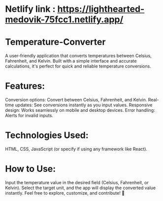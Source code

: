 # Netlify link : https://lighthearted-medovik-75fcc1.netlify.app/
# Temperature-Converter
A user-friendly application that converts temperatures between Celsius, Fahrenheit, and Kelvin. Built with a simple interface and accurate calculations, it's perfect for quick and reliable temperature conversions.
# Features:

Conversion options: Convert between Celsius, Fahrenheit, and Kelvin.
Real-time updates: See conversions instantly as you input values.
Responsive design: Works seamlessly on mobile and desktop devices.
Error handling: Alerts for invalid inputs.
# Technologies Used:

HTML, CSS, JavaScript (or specify if using any framework like React).
# How to Use:

Input the temperature value in the desired field (Celsius, Fahrenheit, or Kelvin).
Select the target unit, and the app will display the converted value instantly.
Feel free to explore, customize, and contribute! 🚀
